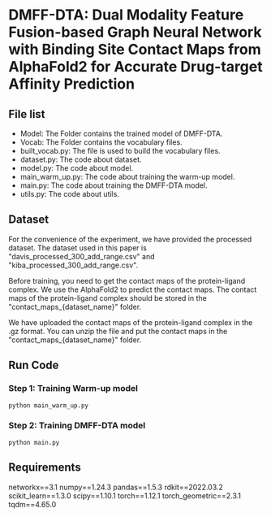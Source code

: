 # DMFF-DTA: Dual Modality Feature Fusion-based Graph Neural Network with Binding Site Contact Maps from AlphaFold2 for Accurate Drug-target Affinity Prediction

## File list
- Model: The Folder contains the trained model of DMFF-DTA.
- Vocab: The Folder contains the vocabulary files.
- built_vocab.py: The file is used to build the vocabulary files.
- dataset.py: The code about dataset.
- model.py: The code about model.
- main_warm_up.py: The code about training the warm-up model.
- main.py: The code about training the DMFF-DTA model.
- utils.py: The code about utils.


## Dataset
For the convenience of the experiment, we have provided the processed dataset. The dataset used in this paper is "davis_processed_300_add_range.csv" and "kiba_processed_300_add_range.csv".

Before training, you need to get the contact maps of the protein-ligand complex. We use the AlphaFold2 to predict the contact maps. The contact maps of the protein-ligand complex should be stored in the "contact_maps_{dataset_name}" folder.

We have uploaded the contact maps of the protein-ligand complex in the .gz format. You can unzip the file and put the contact maps in the "contact_maps_{dataset_name}" folder.

## Run Code
### Step 1: Training Warm-up model
```
python main_warm_up.py 
```

### Step 2: Training DMFF-DTA model
```
python main.py 
```

## Requirements
networkx==3.1
numpy==1.24.3
pandas==1.5.3
rdkit==2022.03.2
scikit_learn==1.3.0
scipy==1.10.1
torch==1.12.1
torch_geometric==2.3.1
tqdm==4.65.0
